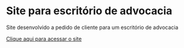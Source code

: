 <h1>Site para escritório de advocacia</h1>
<p>Site desenvolvido a pedido de cliente para um escritório de advocacia</p>
<a href="https://malumartins.github.io/site-advocacia/"> Clique aqui para acessar o site</a>
